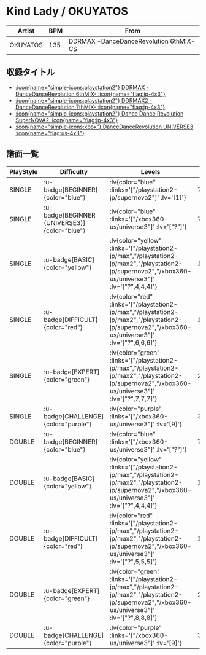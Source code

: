 # Kind Lady / OKUYATOS

|Artist|BPM|From|
|------|---|----|
|OKUYATOS|135|DDRMAX -DanceDanceRevolution 6thMIX- CS|

## 収録タイトル

- [ :icon{name="simple-icons:playstation2"} DDRMAX -DanceDanceRevolution 6thMIX- :icon{name="flag:jp-4x3"} ](/playstation2-jp/max)
- [ :icon{name="simple-icons:playstation2"} DDRMAX2 -DanceDanceRevolution 7thMIX- :icon{name="flag:jp-4x3"} ](/playstation2-jp/max2)
- [ :icon{name="simple-icons:playstation2"} Dance Dance Revolution SuperNOVA2 :icon{name="flag:jp-4x3"} ](/playstation2-jp/supernova2)
- [ :icon{name="simple-icons:xbox"} DanceDanceRevolution UNIVERSE3 :icon{name="flag:us-4x3"} ](/xbox360-us/universe3)

## 譜面一覧

|PlayStyle|Difficulty|Levels|Notes|Movie|
|---------|----------|------|-----|-----|
|SINGLE| :u-badge[BEGINNER]{color="blue"} | :lv{color="blue" :links='["/playstation2-jp/supernova2"]' :lv='[1]'} |79/0||
|SINGLE| :u-badge[BEGINNER (UNIVERSE3)]{color="blue"} | :lv{color="blue" :links='["/xbox360-us/universe3"]' :lv='["?"]'} |74/0||
|SINGLE| :u-badge[BASIC]{color="yellow"} | :lv{color="yellow" :links='["/playstation2-jp/max","/playstation2-jp/max2","/playstation2-jp/supernova2","/xbox360-us/universe3"]' :lv='["?",4,4,4]'} |152/21||
|SINGLE| :u-badge[DIFFICULT]{color="red"} | :lv{color="red" :links='["/playstation2-jp/max","/playstation2-jp/max2","/playstation2-jp/supernova2","/xbox360-us/universe3"]' :lv='["?",6,6,6]'} |187/32||
|SINGLE| :u-badge[EXPERT]{color="green"} | :lv{color="green" :links='["/playstation2-jp/max","/playstation2-jp/max2","/playstation2-jp/supernova2","/xbox360-us/universe3"]' :lv='["?",7,7,7]'} |231/36||
|SINGLE| :u-badge[CHALLENGE]{color="purple"} | :lv{color="purple" :links='["/xbox360-us/universe3"]' :lv='[9]'} |375/17||
|DOUBLE| :u-badge[BEGINNER]{color="blue"} | :lv{color="blue" :links='["/xbox360-us/universe3"]' :lv='["?"]'} |74/0||
|DOUBLE| :u-badge[BASIC]{color="yellow"} | :lv{color="yellow" :links='["/playstation2-jp/max","/playstation2-jp/max2","/playstation2-jp/supernova2","/xbox360-us/universe3"]' :lv='["?",4,4,4]'} |140/14||
|DOUBLE| :u-badge[DIFFICULT]{color="red"} | :lv{color="red" :links='["/playstation2-jp/max","/playstation2-jp/max2","/playstation2-jp/supernova2","/xbox360-us/universe3"]' :lv='["?",5,5,5]'} |173/15||
|DOUBLE| :u-badge[EXPERT]{color="green"} | :lv{color="green" :links='["/playstation2-jp/max","/playstation2-jp/max2","/playstation2-jp/supernova2","/xbox360-us/universe3"]' :lv='["?",8,8,8]'} |231/8||
|DOUBLE| :u-badge[CHALLENGE]{color="purple"} | :lv{color="purple" :links='["/xbox360-us/universe3"]' :lv='[9]'} |375/1||
